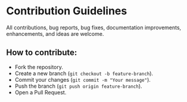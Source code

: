 # Contribution Guidelines

All contributions, bug reports, bug fixes, documentation improvements, enhancements, and ideas are welcome.

## How to contribute:
- Fork the repository.
- Create a new branch (`git checkout -b feature-branch`).
- Commit your changes (`git commit -m "Your message"`).
- Push the branch (`git push origin feature-branch`).
- Open a Pull Request.
